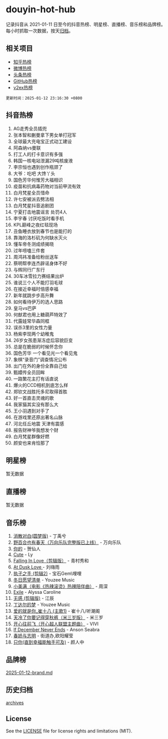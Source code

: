 # douyin-hot-hub

记录抖音从 2021-01-11 日至今的抖音热榜、明星榜、直播榜、音乐榜和品牌榜。每小时抓取一次数据，按天[归档](archives)。

## 相关项目

- [知乎热榜](https://github.com/lonnyzhang423/zhihu-hot-hub)
- [微博热榜](https://github.com/lonnyzhang423/weibo-hot-hub)
- [头条热榜](https://github.com/lonnyzhang423/toutiao-hot-hub)
- [GitHub热榜](https://github.com/lonnyzhang423/github-hot-hub)
- [v2ex热榜](https://github.com/lonnyzhang423/v2ex-hot-hub)


`更新时间：2025-01-12 23:16:30 +0800`

## 抖音热榜

1. AG走秀全员插兜
1. 张本智和蒯曼拿下男女单打冠军
1. 全球最大充电宝正式动工建设
1. 阿森纳vs曼联
1. 打工人的打卡意识有多强
1. 韩国一核电站泄漏29吨核废液
1. 李宗恒也遇到创作瓶颈了
1. 大爷：吃吧 大馋丫头
1. 国色芳华何惟芳大福相识
1. 疫苗和抗病毒药物对当前甲流有效
1. 白月梵星全员惜命
1. 许七安被派去劈法相
1. 白月梵星抖音追剧团
1. 宁夏打击地震谣言 处罚4人
1. 李宇春 讨厌吃饭时看手机
1. KPL巅峰之夜红毯现场
1. 丑鱼睡衣放到春节也是能打的
1. 靠海的洛杉矶为何缺水灭火
1. 懂车帝冬测成绩揭晓
1. 过年唠嗑三件套
1. 周鸿祎准备给粉丝送车
1. 蔡明帮李连杰辟谣身体不好
1. 与辉同行广东行
1. 30车冰雪拉力赛结果出炉
1. 谁说三个人不能打羽毛球
1. 在接近幸福时倍感幸福
1. 新年就跳步步高升舞
1. 如何看待伊万的选人思路
1. 皇马vs巴萨
1. 何猷君也用上糖葫芦特效了
1. 代露娃常华森同框
1. 误杀3里的女性力量
1. 杨紫李现两个幼稚鬼
1. 26岁女孩患渐冻症后容貌巨变
1. 总是在脆弱的时候怀念你
1. 国色芳华 一个看见光一个看见鬼
1. 象棋“录音门”调查情况公布
1. 出门在外的身份全靠自己给
1. 甄嬛传全员回眸
1. 一路繁花主打有话直说
1. 爆火的CCD相机到底怎么样
1. 郑钦文战胜托多尼取得首胜
1. 好一首直击灵魂的歌
1. 我家猫其实没有那么大
1. 王小羽遇到对手了
1. 在游戏里还原出著名山脉
1. 河北任丘地震 天津有震感
1. 报告财神爷我想发个财
1. 白月梵星群像好燃
1. 颜安也来肯恰那了

## 明星榜

暂无数据

## 直播榜

暂无数据

## 音乐榜

1. [消散对白(圆梦版)](https://sf5-hl-cdn-tos.douyinstatic.com/obj/tos-cn-ve-2774/og4jB5I5IizzoZVAAAzWgBMAsMDWoArfwBOiFs) - 丁禹兮
1. [野百合也有春天（万向乐队完整版已上线）](https://sf5-hl-cdn-tos.douyinstatic.com/obj/tos-cn-ve-2774/oMnUxhRAMiAGBqDtIPBQ7ACYQZFlJCftcgeDJE) - 万向乐队
1. [你的](https://sf5-hl-cdn-tos.douyinstatic.com/obj/tos-cn-ve-2774/oYuIeKf42jB7sEV6B2upMdpYAgfrQWj0FeRegh) - 贺仙人
1. [Cute](https://sf5-hl-cdn-tos.douyinstatic.com/obj/tos-cn-ve-2774/o4IbIzHWKAAB4wsS5qMBRiiAlEBGTpQRNfFvuo) - Ly
1. [Falling In Love（剪辑版）](https://sf5-hl-cdn-tos.douyinstatic.com/obj/tos-cn-ve-2774/o8ajpA8zzgBPahbBIO8AcKGBLJezFCRd1wfP9f) - 青村秀和
1. [ At Dusk  Love ](https://sf5-hl-cdn-tos.douyinstatic.com/obj/tos-cn-ve-2774/o8CrpCf5CaYgI4ZrtQgMQAFEfuGqNnRSDQAPBc) - 刘嗨雨
1. [执子之手 (剪辑2)](https://sf5-hl-cdn-tos.douyinstatic.com/obj/tos-cn-ve-2774/oUoZLQjCc31XzqsBnBQUNgeKtYPBcgbFDwtfcu) - 宝石Gem\哩哩
1. [冬日愿望清单](https://sf5-hl-cdn-tos.douyinstatic.com/obj/tos-cn-ve-2774/oIIgUOeamCFCVAzxN6MFRLIBlLGpUqQxeeHrLE) - Youzee Music
1. [小美满（电影《热辣滚烫》热辣陪伴曲）](https://sf5-hl-cdn-tos.douyinstatic.com/obj/tos-cn-ve-2774/o0GAn2lSgfZIDUgtevCGDQYnFg4CwnrBaxbTZL) - 周深
1. [Exile](https://sf5-hl-cdn-tos.douyinstatic.com/obj/tos-cn-ve-2774/oYj4gAQTknKE3WW0Je8KGmQ7z1cA4FefwtbufD) - Alyssa Caroline
1. [无感 (剪辑版)](https://sf5-hl-cdn-tos.douyinstatic.com/obj/tos-cn-ve-2774/o0eIsUzJBDlQaQFC5OFlgbMEZC1TFYBftOBn6p) - 江辰
1. [丁达尔的梦](https://sf5-hl-cdn-tos.douyinstatic.com/obj/tos-cn-ve-2774/oMU3WirUZBVQkAC9ccG5P2IQirziZM2RTInUY) - Youzee Music
1. [爱的就是你_崔十八 (主歌1)](https://sf5-hl-cdn-tos.douyinstatic.com/obj/tos-cn-ve-2774/oI5BO5DhFZ6UTcNCnZaOCBLtZ7WIMQGfgnXf5E) - 崔十八/听潮阁
1. [天冷了你要记得穿秋裤（米三岁版）](https://sf5-hl-cdn-tos.douyinstatic.com/obj/tos-cn-ve-2774/oQlIwVIDWiZ6BQilAorS7MA0AgCkQDvcZAdm1) - 米三岁
1. [开心往前飞（开心超人联盟主题曲）](https://sf5-hl-cdn-tos.douyinstatic.com/obj/tos-cn-ve-2774/9d8fb7c82cf1421fb93a9fe925275e0a) - VIVI
1. [If December Never Ends](https://sf5-hl-cdn-tos.douyinstatic.com/obj/tos-cn-ve-2774/oY1IQMoTgCFIBg8RZifyqlBBt1UFgitTYmxeOS) - Anson Seabra
1. [春娇与志明](https://sf5-hl-cdn-tos.douyinstatic.com/obj/tos-cn-ve-2774/e530d8fceb7044b39707d7f9ff54add1) - 街道办,欧阳耀莹
1. [只你(直到幸福能触手可及)](https://sf5-hl-cdn-tos.douyinstatic.com/obj/tos-cn-ve-2774/o0lBkRDzFTeaVSUz3ZZSCBVtZ5DIMQGfgmEAuE) - 颜人中

## 品牌榜

[2025-01-12-brand.md](archives/2025-01-12-brand.md)

## 历史归档

[archives](archives)

## License

See the [LICENSE](LICENSE) file for license rights and limitations (MIT).
